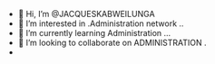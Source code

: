 - 👋 Hi, I’m @JACQUESKABWEILUNGA
- 👀 I’m interested in .Administration network ..
- 🌱 I’m currently learning Administration ...
- 💞️ I’m looking to collaborate on ADMINISTRATION .
- 

